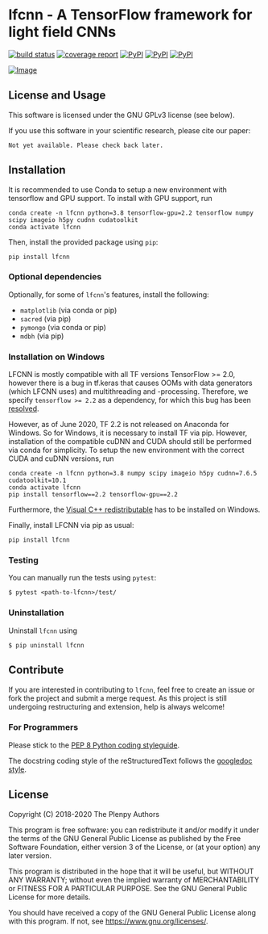 # lfcnn - A TensorFlow framework for light field CNNs
[![build status](https://gitlab.com/iiit-public/lfcnn/badges/master/pipeline.svg)](https://gitlab.com/iiit-public/lfcnn/commits/master)
[![coverage report](https://gitlab.com/iiit-public/lfcnn/badges/master/coverage.svg)](https://gitlab.com/iiit-public/lfcnn/commits/master)
[![PyPI](https://img.shields.io/pypi/v/lfcnn.svg)](https://pypi.org/project/lfcnn/#description)
[![PyPI](https://img.shields.io/pypi/pyversions/lfcnn.svg)](https://pypi.org/project/lfcnn/#description)
[![PyPI](https://img.shields.io/pypi/status/lfcnn.svg)](https://pypi.org/project/lfcnn/#description)


[![Image](https://gitlab.com/iiit-public/lfcnn/-/wikis/uploads/c8f13881b0f2cb18f0db3247c6f2cc66/lfcnn_logo_gitlab.png)](https://gitlab.com/iiit-public/lfcnn/)


## License and Usage

This software is licensed under the GNU GPLv3 license (see below).

If you use this software in your scientific research, please cite our paper:


    Not yet available. Please check back later.


## Installation

It is recommended to use Conda to setup a new environment with tensorflow and GPU support.
To install with GPU support, run

```
conda create -n lfcnn python=3.8 tensorflow-gpu=2.2 tensorflow numpy scipy imageio h5py cudnn cudatoolkit
conda activate lfcnn
```

Then, install the provided package using `pip`:

```
pip install lfcnn
```

### Optional dependencies
Optionally, for some of `lfcnn`'s features, install the following:

- `matplotlib` (via conda or pip)
- `sacred` (via pip)
- `pymongo` (via conda or pip)
- `mdbh` (via pip)


### Installation on Windows
LFCNN is mostly compatible with all TF versions TensorFlow >= 2.0, 
however there is a bug in tf.keras that causes OOMs with data generators 
(which LFCNN uses) and multithreading and -processing. 
Therefore, we specify `tensorflow >= 2.2` as a dependency, 
for which this bug has been [resolved](https://github.com/tensorflow/tensorflow/commit/e918c6e6fab5d0005fcde83d57e92b70343d3553).
 
However, as of June 2020, TF 2.2 is not released on Anaconda for Windows. 
So for Windows, it is necessary to install TF via pip. 
However, installation of the compatible cuDNN and CUDA should still be 
performed via conda for simplicity.
To setup the new environment with the correct CUDA and cuDNN versions, run

```
conda create -n lfcnn python=3.8 numpy scipy imageio h5py cudnn=7.6.5 cudatoolkit=10.1
conda activate lfcnn
pip install tensorflow==2.2 tensorflow-gpu==2.2
```
Furthermore, the [Visual C++ redistributable](https://support.microsoft.com/en-us/help/2977003/the-latest-supported-visual-c-downloads)
has to be installed on Windows.

Finally, install LFCNN via pip as usual:

```
pip install lfcnn
```


### Testing

You can manually run the tests using `pytest`:

    $ pytest <path-to-lfcnn>/test/



### Uninstallation
Uninstall ``lfcnn`` using

    $ pip uninstall lfcnn


## Contribute
If you are interested in contributing to ``lfcnn``, feel free to create an issue or
fork the project and submit a merge request. As this project is still undergoing
restructuring and extension, help is always welcome!


### For Programmers

Please stick to the 
[PEP 8 Python coding styleguide](https://www.python.org/dev/peps/pep-0008/).

The docstring coding style of the reStructuredText follows the 
[googledoc style](https://sphinxcontrib-napoleon.readthedocs.io/en/latest/example_google.html).



## License

Copyright (C) 2018-2020  The Plenpy Authors

This program is free software: you can redistribute it and/or modify
it under the terms of the GNU General Public License as published by
the Free Software Foundation, either version 3 of the License, or
(at your option) any later version.

This program is distributed in the hope that it will be useful,
but WITHOUT ANY WARRANTY; without even the implied warranty of
MERCHANTABILITY or FITNESS FOR A PARTICULAR PURPOSE.  See the
GNU General Public License for more details.

You should have received a copy of the GNU General Public License
along with this program.  If not, see <https://www.gnu.org/licenses/>.
